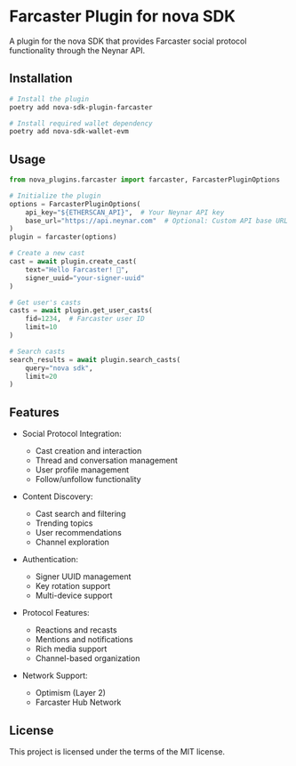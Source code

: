 # Farcaster Plugin for nova SDK

A plugin for the nova SDK that provides Farcaster social protocol functionality through the Neynar API.

## Installation

```bash
# Install the plugin
poetry add nova-sdk-plugin-farcaster

# Install required wallet dependency
poetry add nova-sdk-wallet-evm
```

## Usage

```python
from nova_plugins.farcaster import farcaster, FarcasterPluginOptions

# Initialize the plugin
options = FarcasterPluginOptions(
    api_key="${ETHERSCAN_API}",  # Your Neynar API key
    base_url="https://api.neynar.com"  # Optional: Custom API base URL
)
plugin = farcaster(options)

# Create a new cast
cast = await plugin.create_cast(
    text="Hello Farcaster! 🐐",
    signer_uuid="your-signer-uuid"
)

# Get user's casts
casts = await plugin.get_user_casts(
    fid=1234,  # Farcaster user ID
    limit=10
)

# Search casts
search_results = await plugin.search_casts(
    query="nova sdk",
    limit=20
)
```

## Features

- Social Protocol Integration:
  - Cast creation and interaction
  - Thread and conversation management
  - User profile management
  - Follow/unfollow functionality

- Content Discovery:
  - Cast search and filtering
  - Trending topics
  - User recommendations
  - Channel exploration

- Authentication:
  - Signer UUID management
  - Key rotation support
  - Multi-device support

- Protocol Features:
  - Reactions and recasts
  - Mentions and notifications
  - Rich media support
  - Channel-based organization

- Network Support:
  - Optimism (Layer 2)
  - Farcaster Hub Network

## License

This project is licensed under the terms of the MIT license.
